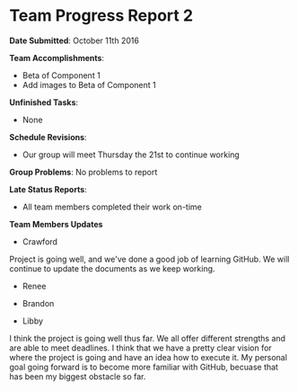 # Team Progress Report 2 

**Date Submitted**: October 11th 2016

**Team Accomplishments**:
* Beta of Component 1 
* Add images to Beta of Component 1


**Unfinished Tasks**:
* None

**Schedule Revisions**:
* Our group will meet Thursday the 21st to continue working 

**Group Problems**:
No problems to report 

**Late Status Reports**:
* All team members completed their work on-time 


**Team Members Updates** 

* Crawford

Project is going well, and we've done a good job of learning GitHub. We will continue to update the documents as we keep working. 

* Renee

* Brandon 

* Libby 

I think the project is going well thus far. We all offer different strengths and are able to meet deadlines. I think that we have a pretty clear vision for where the project is going and have an idea how to execute it. My personal goal going forward is to become more familiar with GitHub, becuase that has been my biggest obstacle so far. 
